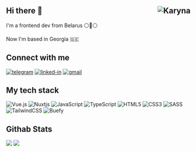 ## Hi there 👋 <img src="https://visitcount.itsvg.in/api?id=karyna4k&label=Profile%20Views&color=0&icon=0&pretty=true" alt="Karyna" align=right />

I'm a frontend dev from Belarus ⚪🔴⚪

Now I'm based in Georgia 🇬🇪

## Connect with me

[<img alt="telegram" src="https://img.shields.io/badge/telegram-%232992d5.svg?&logo=telegram" />](https://t.me/kanasano/) [<img alt="linked-in" src="https://img.shields.io/badge/linkedin-%230077B5.svg?&logo=linkedin&logoColor=white" />](https://www.linkedin.com/in/karyna-kananovich/) [<img alt="gmail" src="https://img.shields.io/badge/gmail-%23D85140.svg?&logo=gmail&logoColor=white" />](mailto:karyna4k.dev@gmail.com)

## My tech stack

![Vue.js](https://img.shields.io/badge/vuejs-%2335495e.svg?style=for-the-badge&logo=vuedotjs&logoColor=%234FC08D) ![Nuxtjs](https://img.shields.io/badge/Nuxt-002E3B?style=for-the-badge&logo=nuxtdotjs&logoColor=#00DC82) ![JavaScript](https://img.shields.io/badge/javascript-%23323330.svg?style=for-the-badge&logo=javascript&logoColor=%23F7DF1E) ![TypeScript](https://img.shields.io/badge/typescript-%23007ACC.svg?style=for-the-badge&logo=typescript&logoColor=white)
![HTML5](https://img.shields.io/badge/html5-%23E34F26.svg?style=for-the-badge&logo=html5&logoColor=white) ![CSS3](https://img.shields.io/badge/css3-%231572B6.svg?style=for-the-badge&logo=css3&logoColor=white) ![SASS](https://img.shields.io/badge/SASS-hotpink.svg?style=for-the-badge&logo=SASS&logoColor=white) ![TailwindCSS](https://img.shields.io/badge/tailwindcss-%2338B2AC.svg?style=for-the-badge&logo=tailwind-css&logoColor=white) ![Buefy](https://img.shields.io/badge/Buefy-7957D5?style=for-the-badge&logo=buefy&logoColor=48289E)

## Githab Stats

![](http://github-profile-summary-cards.vercel.app/api/cards/stats?username=karyna4k&theme=nord_bright) ![](http://github-profile-summary-cards.vercel.app/api/cards/repos-per-language?username=karyna4k&theme=nord_bright)
